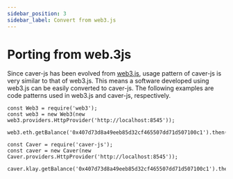 ```yaml
---
sidebar_position: 3
sidebar_label: Convert from web3.js
---
```


# Porting from web.3js

Since caver-js has been evolved from [web3.js](https://github.com/ethereum/web3.js/), usage pattern of caver-js is very similar to that of web3.js. This means a software developed using web3.js can be easily converted to caver-js. The following examples are code patterns used in web3.js and caver-js, respectively.

```text
const Web3 = require('web3');
const web3 = new Web3(new web3.providers.HttpProvider('http://localhost:8545'));

web3.eth.getBalance('0x407d73d8a49eeb85d32cf465507dd71d507100c1').then(console.log)
```

```text
const Caver = require('caver-js');
const caver = new Caver(new Caver.providers.HttpProvider('http://localhost:8545'));

caver.klay.getBalance('0x407d73d8a49eeb85d32cf465507dd71d507100c1').then(console.log)
```
